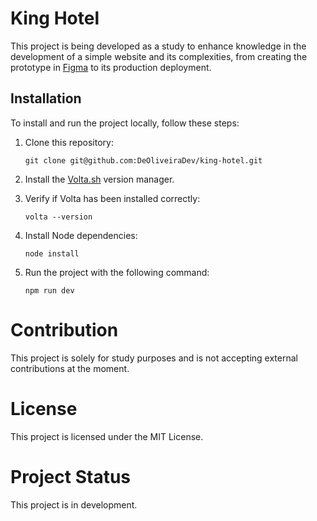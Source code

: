 # King Hotel

This project is being developed as a study to enhance knowledge in the development of a simple website and its complexities, from creating the prototype in [Figma](https://www.figma.com/file/C7cSq0bSmx1OxwSXfEVzTi/King-Hotel?type=design&node-id=0-1&mode=design&t=xfKlH2VXucFDagzq-0) to its production deployment.

## Installation

To install and run the project locally, follow these steps:

1. Clone this repository:

   ```shell
   git clone git@github.com:DeOliveiraDev/king-hotel.git
   ```

2. Install the [Volta.sh](https://volta.sh/) version manager.

3. Verify if Volta has been installed correctly:
   ```shell
   volta --version
   ```

4. Install Node dependencies:
   ```shell
   node install
   ```

5. Run the project with the following command:
   ```shell
   npm run dev
   ```

# Contribution
This project is solely for study purposes and is not accepting external contributions at the moment.

# License
This project is licensed under the MIT License.

# Project Status
This project is in development.